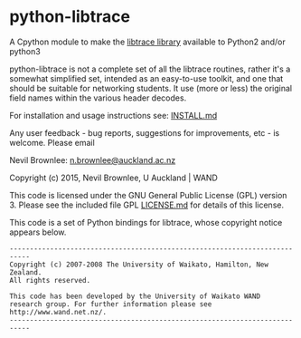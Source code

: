 # python-libtrace

A Cpython module to make the 
[libtrace library](http://research.wand.net.nz/software/libtrace.php) 
available to Python2 and/or python3

python-libtrace is not a complete set of all the libtrace routines,
rather it's a somewhat simplified set, intended as an easy-to-use
toolkit, and one that should be suitable for networking students.  It use (more or less) the original field names
within the various header decodes.

For installation and usage instructions see: [INSTALL.md](INSTALL.md)

Any user feedback - bug reports, suggestions for improvements, etc -
is welcome.  Please email

Nevil Brownlee:  n.brownlee@auckland.ac.nz

Copyright (c) 2015, Nevil Brownlee, U Auckland | WAND

This code is licensed under the GNU General Public License (GPL) version 3. Please
see the included file GPL [LICENSE.md](LICENSE.md) for details of this license.

This code is a set of Python bindings for libtrace, whose copyright notice 
appears below.

    ---------------------------------------------------------------------------
    Copyright (c) 2007-2008 The University of Waikato, Hamilton, New Zealand.
    All rights reserved.
    
    This code has been developed by the University of Waikato WAND
    research group. For further information please see http://www.wand.net.nz/.
    ---------------------------------------------------------------------------
